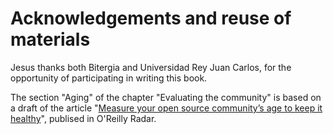 # Acknowledgements and reuse of materials

Jesus thanks both Bitergia and Universidad Rey Juan Carlos, for the opportunity of participating in writing this book.

The section "Aging" of the chapter "Evaluating the community" is based on a draft of the article "[Measure your open source community’s age to keep it healthy](http://radar.oreilly.com/2014/10/measure-your-open-source-communitys-age-to-keep-it-healthy.html)", publised in O'Reilly Radar.
